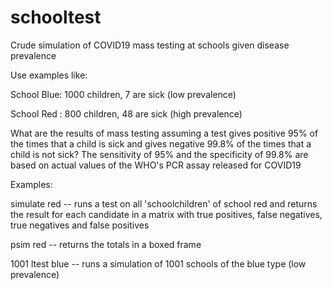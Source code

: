 # schooltest
Crude simulation of COVID19 mass testing at schools given disease prevalence

Use examples like: 

School Blue: 1000 children, 7 are sick (low prevalence)

School Red : 800 children, 48 are sick (high prevalence)

What are the results of mass testing assuming a test gives positive
95% of the times that a child is sick and gives negative 99.8% of the times
that a child is not sick? The sensitivity of 95% and the specificity of 99.8%
are based on actual values of the WHO's PCR assay released for COVID19


Examples:

simulate red         -- runs a test on all 'schoolchildren' of school red and returns the result for each candidate
          	    in a matrix with true positives, false negatives, true negatives and false positives
                                            
psim red	        	 -- returns the totals in a boxed frame

1001 ltest blue      -- runs a simulation of 1001 schools of the blue type (low prevalence)



